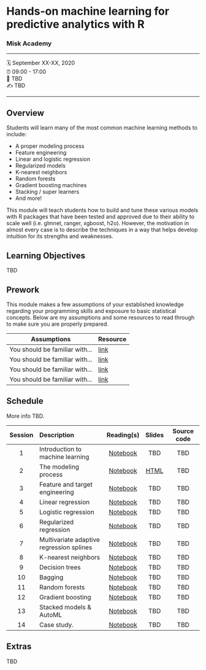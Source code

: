 Hands-on machine learning for predictive analytics with R
================

### Misk Academy

-----

:spiral_calendar: September XX-XX, 2020  
:alarm_clock:     09:00 - 17:00  
:hotel:           TBD  
:writing_hand:    TBD

-----

## Overview

Students will learn many of the most common machine learning methods to include:

-	A proper modeling process 
-	Feature engineering
-	Linear and logistic regression 
-	Regularized models 
-	K-nearest neighbors 
-	Random forests 
-	Gradient boosting machines 
-	Stacking / super learners 
-	And more!

This module will teach students how to build and tune these various models with R packages that have been tested and approved due to their ability to scale well (i.e. glmnet, ranger, xgboost, h2o). However, the motivation in almost every case is to describe the techniques in a way that helps develop intuition for its strengths and weaknesses. 

## Learning Objectives

TBD

## Prework

This module makes a few assumptions of your established knowledge regarding your programming skills and exposure to basic statistical concepts. Below are my assumptions and some resources to read through to make sure you are properly prepared.

| Assumptions                       | Resource      
| --------------------------------- | ------------- |
| You should be familiar with...    | [link](https://github.com/misk-data-science/misk-homl) | 
| You should be familiar with...    | [link](https://github.com/misk-data-science/misk-homl) | 
| You should be familiar with...    | [link](https://github.com/misk-data-science/misk-homl) | 
| You should be familiar with...    | [link](https://github.com/misk-data-science/misk-homl) | 


## Schedule

More info TBD.

| Session       | Description                          | Reading(s)    | Slides        | Source code             
| :-----------: | :----------------------------------- | :-----------: | :-----------: | :-----------: |
| 1             | Introduction to machine learning     | [Notebook](https://misk-data-science.github.io/misk-homl/docs/01-introduction.nb.html)  | TBD  | TBD   |
| 2             | The modeling process                 | [Notebook](https://misk-data-science.github.io/misk-homl/docs/02-modeling-process.nb.html)  | [HTML](https://misk-data-science.github.io/misk-homl/docs/02-modeling-process-slides.nb.html)  | TBD   |
| 3             | Feature and target engineering       | [Notebook](https://misk-data-science.github.io/misk-homl/docs/03-engineering.nb.html)  | TBD  | TBD   |
| 4             | Linear regression                    | [Notebook](https://misk-data-science.github.io/misk-homl/docs/04-linear-regression.nb.html)  | TBD  | TBD   |
| 5             | Logistic regression                  | [Notebook](https://misk-data-science.github.io/misk-homl/docs/05-logistic-regression.nb.html)  | TBD  | TBD   |
| 6             | Regularized regression               | [Notebook](https://misk-data-science.github.io/misk-homl/docs/06-regularized-regression.nb.html)  | TBD  | TBD   |
| 7             | Multivariate adaptive regression splines | [Notebook](https://misk-data-science.github.io/misk-homl/docs/07-mars.nb.html)  | TBD  | TBD   |
| 8             | K-nearest neighbors                  | [Notebook](https://misk-data-science.github.io/misk-homl/docs/08-knn.nb.html)  | TBD  | TBD   |
| 9             | Decision trees                       | [Notebook](https://misk-data-science.github.io/misk-homl/docs/09-decision-trees.nb.html)  | TBD  | TBD   |
| 10            | Bagging                              | [Notebook](https://misk-data-science.github.io/misk-homl/docs/10-bagging.nb.html)  | TBD  | TBD   |
| 11            | Random forests                       | [Notebook](https://misk-data-science.github.io/misk-homl/docs/11-random-forests.nb.html)  | TBD  | TBD   |
| 12            | Gradient boosting                    | [Notebook](https://misk-data-science.github.io/misk-homl/docs/12-gbm.nb.html)  | TBD  | TBD   |
| 13            | Stacked models & AutoML              | [Notebook](https://misk-data-science.github.io/misk-homl/docs/13-stacked.nb.html)  | TBD  | TBD   |
| 14            | Case study.                          | [Notebook]()  | TBD  | TBD   |


## Extras

TBD
